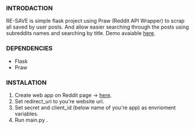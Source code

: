 ### INTRODACTION

RE-SAVE is simple flask project using Praw (Reddit API Wrapper) to scrap all saved by user posts. And allow easier searching through the posts using subreddits names and searching by title. Demo avaiable [here](https://resave.herokuapp.com). 

### DEPENDENCIES

- Flask
- Praw

### INSTALATION
1. Create web app on Reddit page ->  [here](https://www.reddit.com/prefs/apps).
2. Set redirect_uri to you're website url.
3. Set secret and client_id (below name of you're app) as envrioment variables.
4. Run main.py .